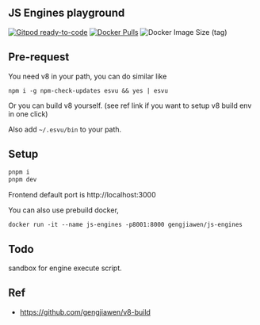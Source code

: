 ## JS Engines playground

[![Gitpod ready-to-code](https://img.shields.io/badge/Gitpod-ready--to--code-blue?logo=gitpod)](https://gitpod.io/#https://github.com/gengjiawen/js-engines-playground)
[![Docker Pulls](https://img.shields.io/docker/pulls/gengjiawen/js-engines)](https://hub.docker.com/r/gengjiawen/js-engines)
![Docker Image Size (tag)](https://img.shields.io/docker/image-size/gengjiawen/js-engines/latest?label=latest)


## Pre-request
You need v8 in your path, you can do similar like
```
npm i -g npm-check-updates esvu && yes | esvu
```
Or you can build v8 yourself. (see ref link if you want to setup v8 build env in one click)

Also add `~/.esvu/bin` to your path.

## Setup
```bash
pnpm i
pnpm dev
```

Frontend default port is http://localhost:3000

You can also use prebuild docker, 
```console
docker run -it --name js-engines -p8001:8000 gengjiawen/js-engines
```
## Todo
sandbox for engine execute script.

## Ref
* https://github.com/gengjiawen/v8-build